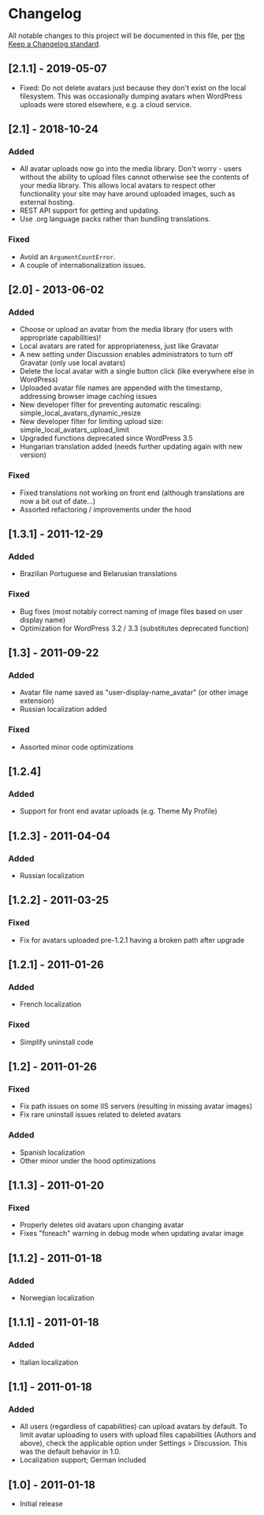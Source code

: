 # Changelog

All notable changes to this project will be documented in this file, per [the Keep a Changelog standard](http://keepachangelog.com/).

## [2.1.1] - 2019-05-07
* Fixed: Do not delete avatars just because they don't exist on the local filesystem. This was occasionally dumping avatars when WordPress uploads were stored elsewhere, e.g. a cloud service.

## [2.1] - 2018-10-24
### Added
* All avatar uploads now go into the media library. Don't worry - users without the ability to upload files cannot otherwise see the contents of your media library. This allows local avatars to respect other functionality your site may have around uploaded images, such as external hosting.
* REST API support for getting and updating.
* Use .org language packs rather than bundling translations.
### Fixed
* Avoid an `ArgumentCountError`.
* A couple of internationalization issues.

## [2.0] - 2013-06-02
### Added
* Choose or upload an avatar from the media library (for users with appropriate capabilities)!
* Local avatars are rated for appropriateness, just like Gravatar
* A new setting under Discussion enables administrators to turn off Gravatar (only use local avatars)
* Delete the local avatar with a single button click (like everywhere else in WordPress)
* Uploaded avatar file names are appended with the timestamp, addressing browser image caching issues
* New developer filter for preventing automatic rescaling: simple_local_avatars_dynamic_resize
* New developer filter for limiting upload size: simple_local_avatars_upload_limit
* Upgraded functions deprecated since WordPress 3.5
* Hungarian translation added (needs further updating again with new version)
### Fixed
* Fixed translations not working on front end (although translations are now a bit out of date...)
* Assorted refactoring / improvements under the hood

## [1.3.1] - 2011-12-29
### Added
* Brazilian Portuguese and Belarusian translations
### Fixed
* Bug fixes (most notably correct naming of image files based on user display name)
* Optimization for WordPress 3.2 / 3.3 (substitutes deprecated function)

## [1.3] - 2011-09-22
### Added
- Avatar file name saved as "user-display-name_avatar" (or other image extension) 
- Russian localization added
### Fixed
- Assorted minor code optimizations

## [1.2.4]
### Added
- Support for front end avatar uploads (e.g. Theme My Profile)

## [1.2.3] - 2011-04-04
### Added
- Russian localization

## [1.2.2] - 2011-03-25
### Fixed
- Fix for avatars uploaded pre-1.2.1 having a broken path after upgrade

## [1.2.1] - 2011-01-26
### Added
- French localization
### Fixed
- Simplify uninstall code

## [1.2] - 2011-01-26
### Fixed
- Fix path issues on some IIS servers (resulting in missing avatar images)
- Fix rare uninstall issues related to deleted avatars
### Added
- Spanish localization
- Other minor under the hood optimizations

## [1.1.3] - 2011-01-20
### Fixed
- Properly deletes old avatars upon changing avatar
- Fixes "foreach" warning in debug mode when updating avatar image

## [1.1.2] - 2011-01-18
### Added
- Norwegian localization

## [1.1.1] - 2011-01-18
### Added
- Italian localization

## [1.1] - 2011-01-18
### Added
- All users (regardless of capabilities) can upload avatars by default. To limit avatar uploading to users with upload files capabilities (Authors and above), check the applicable option under Settings > Discussion. This was the default behavior in 1.0.
- Localization support; German included

## [1.0] - 2011-01-18
- Initial release
